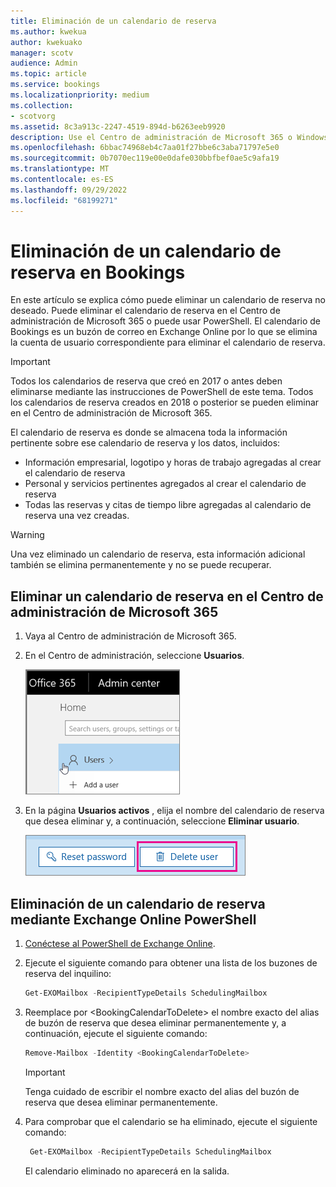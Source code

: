 ```yaml
---
title: Eliminación de un calendario de reserva
ms.author: kwekua
author: kwekuako
manager: scotv
audience: Admin
ms.topic: article
ms.service: bookings
ms.localizationpriority: medium
ms.collection:
- scotvorg
ms.assetid: 8c3a913c-2247-4519-894d-b6263eeb9920
description: Use el Centro de administración de Microsoft 365 o Windows PowerShell para eliminar calendarios de Bookings.
ms.openlocfilehash: 6bbac74968eb4c7aa01f27bbe6c3aba71797e5e0
ms.sourcegitcommit: 0b7070ec119e00e0dafe030bbfbef0ae5c9afa19
ms.translationtype: MT
ms.contentlocale: es-ES
ms.lasthandoff: 09/29/2022
ms.locfileid: "68199271"
---
```

# <a name="delete-a-booking-calendar-in-bookings"></a>Eliminación de un calendario de reserva en Bookings

En este artículo se explica cómo puede eliminar un calendario de reserva no deseado. Puede eliminar el calendario de reserva en el Centro de administración de Microsoft 365 o puede usar PowerShell. El calendario de Bookings es un buzón de correo en Exchange Online por lo que se elimina la cuenta de usuario correspondiente para eliminar el calendario de reserva.

> [!IMPORTANT]
> Todos los calendarios de reserva que creó en 2017 o antes deben eliminarse mediante las instrucciones de PowerShell de este tema. Todos los calendarios de reserva creados en 2018 o posterior se pueden eliminar en el Centro de administración de Microsoft 365.

El calendario de reserva es donde se almacena toda la información pertinente sobre ese calendario de reserva y los datos, incluidos:

- Información empresarial, logotipo y horas de trabajo agregadas al crear el calendario de reserva
- Personal y servicios pertinentes agregados al crear el calendario de reserva
- Todas las reservas y citas de tiempo libre agregadas al calendario de reserva una vez creadas.

> [!WARNING]
> Una vez eliminado un calendario de reserva, esta información adicional también se elimina permanentemente y no se puede recuperar.

## <a name="delete-a-booking-calendar-in-the-microsoft-365-admin-center"></a>Eliminar un calendario de reserva en el Centro de administración de Microsoft 365

1. Vaya al Centro de administración de Microsoft 365.

1. En el Centro de administración, seleccione **Usuarios**.

   ![Imagen de la interfaz de usuario de usuarios en Centro de administración de Microsoft 365.](../media/bookings-admin-center-users.png)

1. En la página **Usuarios activos** , elija el nombre del calendario de reserva que desea eliminar y, a continuación, seleccione **Eliminar usuario**.

   ![Imagen de Eliminar interfaz de usuario de usuario en Centro de administración de Microsoft 365.](../media/bookings-delete-user.png)

## <a name="delete-a-booking-calendar-using-exchange-online-powershell"></a>Eliminación de un calendario de reserva mediante Exchange Online PowerShell

1. [Conéctese al PowerShell de Exchange Online](/powershell/exchange/connect-to-exchange-online-powershell).

2. Ejecute el siguiente comando para obtener una lista de los buzones de reserva del inquilino:

   ```powershell
   Get-EXOMailbox -RecipientTypeDetails SchedulingMailbox
   ```

3. Reemplace por \<BookingCalendarToDelete\> el nombre exacto del alias de buzón de reserva que desea eliminar permanentemente y, a continuación, ejecute el siguiente comando:

   ```powershell
   Remove-Mailbox -Identity <BookingCalendarToDelete>
   ```

   > [!IMPORTANT]
   > Tenga cuidado de escribir el nombre exacto del alias del buzón de reserva que desea eliminar permanentemente.

4. Para comprobar que el calendario se ha eliminado, ejecute el siguiente comando:

   ```powershell
    Get-EXOMailbox -RecipientTypeDetails SchedulingMailbox
   ```

   El calendario eliminado no aparecerá en la salida.
